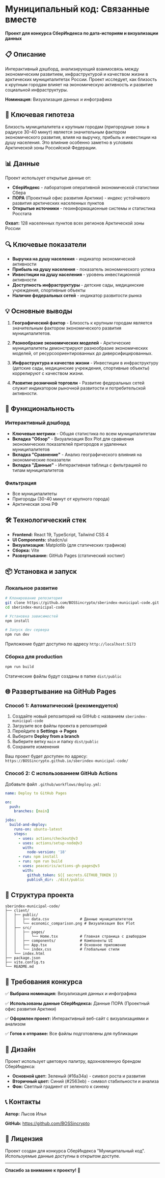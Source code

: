 # Муниципальный код: Связанные вместе

**Проект для конкурса СберИндекса по дата-историям и визуализации данных**

## 📋 Описание

Интерактивный дэшборд, анализирующий взаимосвязь между экономическим развитием, инфраструктурой и качеством жизни в арктических муниципалитетах России. Проект исследует, как близость к крупным городам влияет на экономическую активность и развитие социальной инфраструктуры.

**Номинация:** Визуализация данных и инфографика

## 🎯 Ключевая гипотеза

Близость муниципалитета к крупным городам (пригородные зоны в радиусе 30-40 минут) является значительным фактором экономического развития, влияя на выручку, прибыль и инвестиции на душу населения. Это влияние особенно заметно в условиях Арктической зоны Российской Федерации.

## 📊 Данные

Проект использует открытые данные от:

- **СберИндекс** - лаборатория оперативной экономической статистики Сбера
- **ПОРА** (Проектный офис развития Арктики) - индекс устойчивого развития арктических населенных пунктов
- **Открытые источники** - геоинформационные системы и статистика Росстата

**Охват:** 128 населенных пунктов всех регионов Арктической зоны России

## 🔍 Ключевые показатели

- **Выручка на душу населения** - индикатор экономической активности
- **Прибыль на душу населения** - показатель экономического успеха
- **Инвестиции на душу населения** - уровень инвестиционной активности
- **Доступность инфраструктуры** - детские сады, медицинские учреждения, спортивные объекты
- **Наличие федеральных сетей** - индикатор развитости рынка

## 💡 Основные выводы

1. **Географический фактор** - Близость к крупным городам является значительным фактором экономического развития муниципалитетов.

2. **Разнообразие экономических моделей** - Арктические муниципалитеты демонстрируют разнообразие экономических моделей, от ресурсоориентированных до диверсифицированных.

3. **Инфраструктура и качество жизни** - Инвестиции в инфраструктуру (детские сады, медицинские учреждения, спортивные объекты) коррелируют с качеством жизни.

4. **Развитие розничной торговли** - Развитие федеральных сетей служит индикатором рыночной развитости и потребительской активности.

## 🚀 Функциональность

### Интерактивный дэшборд

- **Ключевые метрики** - Общая статистика по всем муниципалитетам
- **Вкладка "Обзор"** - Визуализация Box Plot для сравнения экономических показателей пригородов и удаленных муниципалитетов
- **Вкладка "Сравнение"** - Анализ географического влияния на экономические показатели
- **Вкладка "Данные"** - Интерактивная таблица с фильтрацией по типам муниципалитетов

### Фильтрация

- Все муниципалитеты
- Пригороды (30-40 минут от крупного города)
- Арктическая зона РФ

## 🛠️ Технологический стек

- **Frontend:** React 19, TypeScript, Tailwind CSS 4
- **UI Components:** shadcn/ui
- **Визуализация:** Matplotlib (для статических графиков)
- **Сборка:** Vite
- **Развертывание:** GitHub Pages (статический хостинг)

## 📦 Установка и запуск

### Локальное развитие

```bash
# Клонирование репозитория
git clone https://github.com/BOSSincrypto/sberindex-municipal-code.git
cd sberindex-municipal-code

# Установка зависимостей
npm install

# Запуск dev сервера
npm run dev
```

Приложение будет доступно по адресу `http://localhost:5173`

### Сборка для production

```bash
npm run build
```

Статические файлы будут созданы в папке `dist/public`

## 🌐 Развертывание на GitHub Pages

### Способ 1: Автоматический (рекомендуется)

1. Создайте новый репозиторий на GitHub с названием `sberindex-municipal-code`
2. Загрузите все файлы проекта в репозиторий
3. Перейдите в **Settings → Pages**
4. Выберите **Deploy from a branch**
5. Выберите ветку `main` и папку `dist/public`
6. Сохраните изменения

Ваш проект будет доступен по адресу: `https://BOSSincrypto.github.io/sberindex-municipal-code/`

### Способ 2: С использованием GitHub Actions

Добавьте файл `.github/workflows/deploy.yml`:

```yaml
name: Deploy to GitHub Pages

on:
  push:
    branches: [main]

jobs:
  build-and-deploy:
    runs-on: ubuntu-latest
    steps:
      - uses: actions/checkout@v3
      - uses: actions/setup-node@v3
        with:
          node-version: '18'
      - run: npm install
      - run: npm run build
      - uses: peaceiris/actions-gh-pages@v3
        with:
          github_token: ${{ secrets.GITHUB_TOKEN }}
          publish_dir: ./dist/public
```

## 📁 Структура проекта

```
sberindex-municipal-code/
├── client/
│   ├── public/
│   │   ├── data.csv              # Данные муниципалитетов
│   │   └── economic_comparison.png # Визуализация Box Plot
│   ├── src/
│   │   ├── pages/
│   │   │   └── Home.tsx          # Главная страница с дэшбордом
│   │   ├── components/           # Компоненты UI
│   │   ├── App.tsx               # Основное приложение
│   │   └── index.css             # Глобальные стили
│   └── index.html
├── package.json
├── vite.config.ts
└── README.md
```

## 📝 Требования конкурса

✅ **Выбрана номинация:** Визуализация данных и инфографика

✅ **Использованы данные СберИндекса:** Данные ПОРА (Проектный офис развития Арктики)

✅ **Оформлен проект:** Интерактивный веб-сайт с визуализациями и анализом

✅ **Готов к отправке:** Все файлы подготовлены для публикации

## 🎨 Дизайн

Проект использует цветовую палитру, вдохновленную брендом СберИндекса:

- **Основной цвет:** Зеленый (#16a34a) - символ роста и развития
- **Вторичный цвет:** Синий (#2563eb) - символ стабильности и анализа
- **Фон:** Светлый градиент от зеленого к синему

## 📞 Контакты

**Автор:** Лысов Илья

**GitHub:** https://github.com/BOSSincrypto

## 📄 Лицензия

Проект создан для конкурса СберИндекса "Муниципальный код". Используемые данные доступны в открытом доступе.

---

**Спасибо за внимание к проекту!** 🚀


